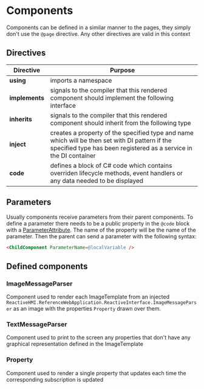 # Components

Components can be defined in a similar manner to the pages, they simply don't use the `@page` directive. Any other directives are valid in this context

## Directives

| Directive   |      Purpose      |
|-------------|----------------|
| **using** |    imports a namespace   |
| **implements** | signals to the compiler that this rendered component should implement the following interface |
| **inherits** |  signals to the compiler that this rendered component should inherit from the following type |
| **inject** | creates a property of the specified type and name which will be then set with DI pattern if the specified type has been registered as a service in the DI container |
| **code** | defines a block of C# code which contains overriden lifecycle methods, event handlers or any data needed to be displayed |

## Parameters

Usually components receive parameters from their parent components. To define a parameter there needs to be a public property in the `@code` block with a [ParameterAttribute](https://docs.microsoft.com/en-us/dotnet/api/microsoft.aspnetcore.components.parameterattribute?view=aspnetcore-3.0). The name of the property will be the name of the parameter. Then the parent can send a parameter with the following syntax:

``` html
<ChildComponent ParameterName=@localVariable />
```

## Defined components

### ImageMessageParser

Component used to render each ImageTemplate from an injected `ReactiveHMI.ReferenceWebApplication.ReactiveInterface.ImageMessageParser` as an image with the properties `Property` drawn over them.

### TextMessageParser

Component used to print to the screen any properties that don't have any graphical representation defined in the ImageTemplate 

### Property

Component used to render a single property that updates each time the corresponding subscription is updated
